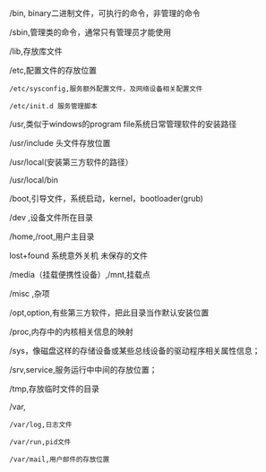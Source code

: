 /bin, binary二进制文件，可执行的命令，非管理的命令 

/sbin,管理类的命令，通常只有管理员才能使用 

/lib,存放库文件

/etc,配置文件的存放位置

    /etc/sysconfig,服务额外配置文件，及网络设备相关配置文件    

    /etc/init.d 服务管理脚本

/usr,类似于windows的program file系统日常管理软件的安装路径

   /usr/include  头文件存放位置  

  /usr/local(安装第三方软件的路径） 

  /usr/local/bin    

/boot,引导文件，系统启动，kernel，bootloader(grub)

/dev ,设备文件所在目录

/home,/root,用户主目录  

lost+found 系统意外关机 未保存的文件

/media（挂载便携性设备）,/mnt,挂载点

/misc ,杂项

/opt,option,有些第三方软件，把此目录当作默认安装位置

/proc,内存中的内核相关信息的映射

/sys，像磁盘这样的存储设备或某些总线设备的驱动程序相关属性信息；

/srv,service,服务运行中中间的存放位置；

/tmp,存放临时文件的目录

/var,

    /var/log,日志文件

    /var/run,pid文件

    /var/mail,用户邮件的存放位置